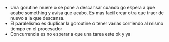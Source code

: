 * Una gorutine muere o se pone a descansar cuando go espera a que acabe something y avisa que acabo. Es mas facil crear otra que traer de nuevo a la que descansa.
* El paralelismo es duplicar la goroutine o tener varias corriendo al mismo tiempo en el procesador
* Concurrencia es no esperar a que una tarea este ok y ya
